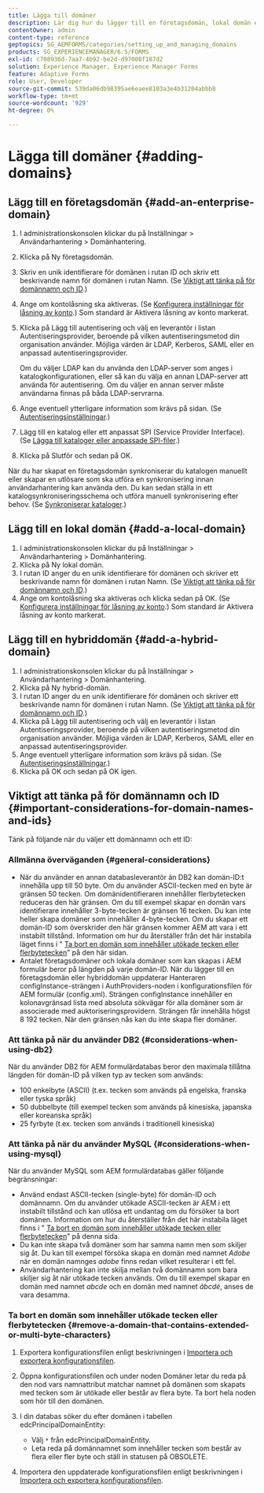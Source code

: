 ```yaml
---
title: Lägga till domäner
description: Lär dig hur du lägger till en företagsdomän, lokal domän eller hybriddomän med hjälp av inställningarna för Domänhantering och allmänna överväganden för domännamn och ID:n.
contentOwner: admin
content-type: reference
geptopics: SG_AEMFORMS/categories/setting_up_and_managing_domains
products: SG_EXPERIENCEMANAGER/6.5/FORMS
exl-id: c708936d-7aa7-4b92-be2d-d97008f187d2
solution: Experience Manager, Experience Manager Forms
feature: Adaptive Forms
role: User, Developer
source-git-commit: 539da06db98395ae6eaee8103a3e4b31204abbb8
workflow-type: tm+mt
source-wordcount: '929'
ht-degree: 0%

---
```


# Lägga till domäner {#adding-domains}

## Lägg till en företagsdomän {#add-an-enterprise-domain}

1. I administrationskonsolen klickar du på Inställningar > Användarhantering > Domänhantering.
1. Klicka på Ny företagsdomän.
1. Skriv en unik identifierare för domänen i rutan ID och skriv ett beskrivande namn för domänen i rutan Namn. (Se [Viktigt att tänka på för domännamn och ID](adding-domains.md#important-considerations-for-domain-names-and-ids).)
1. Ange om kontolåsning ska aktiveras. (Se [Konfigurera inställningar för låsning av konto](/help/forms/using/admin-help/configure-account-locking-settings.md#configure-account-locking-settings).) Som standard är Aktivera låsning av konto markerat.
1. Klicka på Lägg till autentisering och välj en leverantör i listan Autentiseringsprovider, beroende på vilken autentiseringsmetod din organisation använder. Möjliga värden är LDAP, Kerberos, SAML eller en anpassad autentiseringsprovider.

   Om du väljer LDAP kan du använda den LDAP-server som anges i katalogkonfigurationen, eller så kan du välja en annan LDAP-server att använda för autentisering. Om du väljer en annan server måste användarna finnas på båda LDAP-servrarna.

1. Ange eventuell ytterligare information som krävs på sidan. (Se [Autentiseringsinställningar](/help/forms/using/admin-help/configuring-authentication-providers.md#authentication-settings).)
1. Lägg till en katalog eller ett anpassat SPI (Service Provider Interface). (Se [Lägga till kataloger eller anpassade SPI-filer](/help/forms/using/admin-help/configuring-directories.md#adding-directories-or-custom-spis).)
1. Klicka på Slutför och sedan på OK.

När du har skapat en företagsdomän synkroniserar du katalogen manuellt eller skapar en utlösare som ska utföra en synkronisering innan användarhantering kan använda den. Du kan sedan ställa in ett katalogsynkroniseringsschema och utföra manuell synkronisering efter behov. (Se [Synkroniserar kataloger](/help/forms/using/admin-help/synchronizing-directories.md#synchronizing-directories).)

## Lägg till en lokal domän {#add-a-local-domain}

1. I administrationskonsolen klickar du på Inställningar > Användarhantering > Domänhantering.
1. Klicka på Ny lokal domän.
1. I rutan ID anger du en unik identifierare för domänen och skriver ett beskrivande namn för domänen i rutan Namn. (Se [Viktigt att tänka på för domännamn och ID](adding-domains.md#important-considerations-for-domain-names-and-ids).)
1. Ange om kontolåsning ska aktiveras och klicka sedan på OK. (Se [Konfigurera inställningar för låsning av konto](/help/forms/using/admin-help/configure-account-locking-settings.md#configure-account-locking-settings).) Som standard är Aktivera låsning av konto markerat.

## Lägg till en hybriddomän {#add-a-hybrid-domain}

1. I administrationskonsolen klickar du på Inställningar > Användarhantering > Domänhantering.
1. Klicka på Ny hybrid-domän.
1. I rutan ID anger du en unik identifierare för domänen och skriver ett beskrivande namn för domänen i rutan Namn. (Se [Viktigt att tänka på för domännamn och ID](adding-domains.md#important-considerations-for-domain-names-and-ids).)
1. Klicka på Lägg till autentisering och välj en leverantör i listan Autentiseringsprovider, beroende på vilken autentiseringsmetod din organisation använder. Möjliga värden är LDAP, Kerberos, SAML eller en anpassad autentiseringsprovider.
1. Ange eventuell ytterligare information som krävs på sidan. (Se [Autentiseringsinställningar](/help/forms/using/admin-help/configuring-authentication-providers.md#authentication-settings).)
1. Klicka på OK och sedan på OK igen.

## Viktigt att tänka på för domännamn och ID {#important-considerations-for-domain-names-and-ids}

Tänk på följande när du väljer ett domännamn och ett ID:

### Allmänna överväganden {#general-considerations}

* När du använder en annan databasleverantör än DB2 kan domän-ID:t innehålla upp till 50 byte. Om du använder ASCII-tecken med en byte är gränsen 50 tecken. Om domänidentifieraren innehåller flerbytetecken reduceras den här gränsen. Om du till exempel skapar en domän vars identifierare innehåller 3-byte-tecken är gränsen 16 tecken. Du kan inte heller skapa domäner som innehåller 4-byte-tecken. Om du skapar ett domän-ID som överskrider den här gränsen kommer AEM att vara i ett instabilt tillstånd. Information om hur du återställer från det här instabila läget finns i &quot; [Ta bort en domän som innehåller utökade tecken eller flerbytetecken](adding-domains.md#remove-a-domain-that-contains-extended-or-multi-byte-characters)&quot; på den här sidan.
* Antalet företagsdomäner och lokala domäner som kan skapas i AEM formulär beror på längden på varje domän-ID. När du lägger till en företagsdomän eller hybriddomän uppdaterar Hanteraren configInstance-strängen i AuthProviders-noden i konfigurationsfilen för AEM formulär (config.xml). Strängen configInstance innehåller en kolonavgränsad lista med absoluta sökvägar för alla domäner som är associerade med auktoriseringsprovidern. Strängen får innehålla högst 8 192 tecken. När den gränsen nås kan du inte skapa fler domäner.

### Att tänka på när du använder DB2 {#considerations-when-using-db2}

När du använder DB2 för AEM formulärdatabas beror den maximala tillåtna längden för domän-ID på vilken typ av tecken som används:

* 100 enkelbyte (ASCII) (t.ex. tecken som används på engelska, franska eller tyska språk)
* 50 dubbelbyte (till exempel tecken som används på kinesiska, japanska eller koreanska språk)
* 25 fyrbyte (t.ex. tecken som används i traditionell kinesiska)

### Att tänka på när du använder MySQL {#considerations-when-using-mysql}

När du använder MySQL som AEM formulärdatabas gäller följande begränsningar:

* Använd endast ASCII-tecken (single-byte) för domän-ID och domännamn. Om du använder utökade ASCII-tecken är AEM i ett instabilt tillstånd och kan utlösa ett undantag om du försöker ta bort domänen. Information om hur du återställer från det här instabila läget finns i &quot; [Ta bort en domän som innehåller utökade tecken eller flerbytetecken](adding-domains.md#remove-a-domain-that-contains-extended-or-multi-byte-characters)&quot; på denna sida.
* Du kan inte skapa två domäner som har samma namn men som skiljer sig åt. Du kan till exempel försöka skapa en domän med namnet *Adobe* när en domän namnges *adobe* finns redan vilket resulterar i ett fel.
* Användarhantering kan inte skilja mellan två domännamn som bara skiljer sig åt när utökade tecken används. Om du till exempel skapar en domän med namnet *abcde* och en domän med namnet *âbcdé*, anses de vara desamma.

### Ta bort en domän som innehåller utökade tecken eller flerbytetecken {#remove-a-domain-that-contains-extended-or-multi-byte-characters}

1. Exportera konfigurationsfilen enligt beskrivningen i [Importera och exportera konfigurationsfilen](/help/forms/using/admin-help/importing-exporting-configuration-file.md#importing-and-exporting-the-configuration-file).
1. Öppna konfigurationsfilen och under noden Domäner letar du reda på den nod vars namnattribut matchar namnet på domänen som skapats med tecken som är utökade eller består av flera byte. Ta bort hela noden som hör till den domänen.
1. I din databas söker du efter domänen i tabellen edcPrincipalDomainEntity:

   * Välj `*` från edcPrincipalDomainEntity.
   * Leta reda på domännamnet som innehåller tecken som består av flera eller fler byte och ställ in statusen på OBSOLETE.

1. Importera den uppdaterade konfigurationsfilen enligt beskrivningen i [Importera och exportera konfigurationsfilen](/help/forms/using/admin-help/importing-exporting-configuration-file.md#importing-and-exporting-the-configuration-file).
